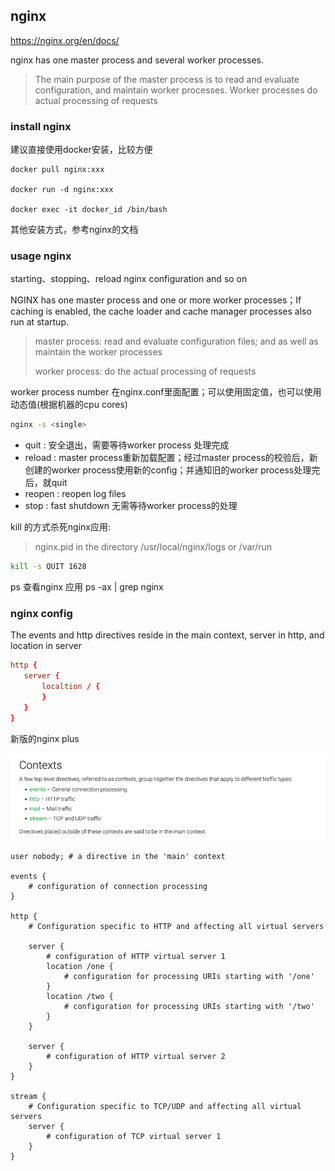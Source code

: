 ## nginx 
https://nginx.org/en/docs/

nginx has one master process and several worker processes. 
> The main purpose of the master process is to read and evaluate configuration, and maintain worker processes. 
> Worker processes do actual processing of requests


### install nginx
建议直接使用docker安装，比较方便
```text
docker pull nginx:xxx

docker run -d nginx:xxx

docker exec -it docker_id /bin/bash
```

其他安装方式，参考nginx的文档

### usage nginx
starting、stopping、reload nginx configuration and so on

NGINX has one master process and one or more worker processes；If caching is enabled, the cache loader and cache manager processes also run at startup.
> master process: read and evaluate configuration files; and as well as maintain the worker processes
> 
> worker process: do the actual processing of requests

worker process number 在nginx.conf里面配置；可以使用固定值，也可以使用动态值(根据机器的cpu cores)

```bash
nginx -s <single>
```
- quit : 安全退出，需要等待worker process 处理完成
- reload : master process重新加载配置；经过master process的校验后，新创建的worker process使用新的config；并通知旧的worker process处理完后，就quit
- reopen : reopen log files
- stop : fast shutdown 无需等待worker process的处理

kill 的方式杀死nginx应用:
> nginx.pid in the directory /usr/local/nginx/logs or /var/run
```bash
kill -s QUIT 1628
```

ps 查看nginx 应用
ps -ax | grep nginx

### nginx config
The events and http directives reside in the main context, server in http, and location in server

```conf
http {
   server {
       localtion / {
       }
   }
}
```

新版的nginx plus

![img.png](images/1_nginx_context.png)

```editorconfig
user nobody; # a directive in the 'main' context

events {
    # configuration of connection processing
}

http {
    # Configuration specific to HTTP and affecting all virtual servers

    server {
        # configuration of HTTP virtual server 1
        location /one {
            # configuration for processing URIs starting with '/one'
        }
        location /two {
            # configuration for processing URIs starting with '/two'
        }
    }

    server {
        # configuration of HTTP virtual server 2
    }
}

stream {
    # Configuration specific to TCP/UDP and affecting all virtual servers
    server {
        # configuration of TCP virtual server 1
    }
}
```